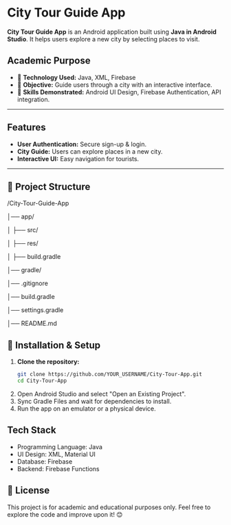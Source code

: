 # City Tour Guide App
**City Tour Guide App** is an Android application built using **Java in Android Studio**. 
It helps users explore a new city by selecting places to visit.

## Academic Purpose
- 📌 **Technology Used:** Java, XML, Firebase
- 📌 **Objective:** Guide users through a city with an interactive interface.
- 📌 **Skills Demonstrated:** Android UI Design, Firebase Authentication, API integration.

---

## Features
- **User Authentication:** Secure sign-up & login.
- **City Guide:** Users can explore places in a new city. 
- **Interactive UI:** Easy navigation for tourists.

---

## 📂 Project Structure
/City-Tour-Guide-App

│── app/

│ ├── src/

│ ├── res/

│ ├── build.gradle

│── gradle/

│── .gitignore

│── build.gradle

│── settings.gradle

│── README.md

## 🚀 Installation & Setup  
1. **Clone the repository:**  
   ```bash
   git clone https://github.com/YOUR_USERNAME/City-Tour-App.git
   cd City-Tour-App

2. Open Android Studio and select "Open an Existing Project".
3. Sync Gradle Files and wait for dependencies to install.
4. Run the app on an emulator or a physical device.

## Tech Stack
- Programming Language: Java
- UI Design: XML, Material UI
- Database: Firebase
- Backend: Firebase Functions

## 📜 License
This project is for academic and educational purposes only. Feel free to explore the code and improve upon it! 😊
